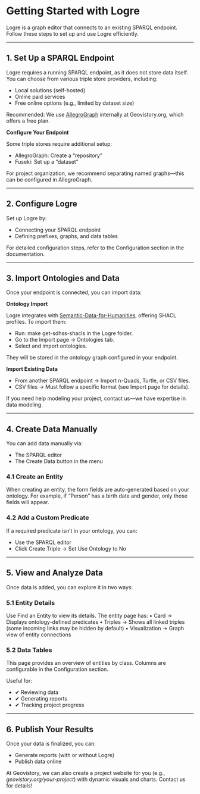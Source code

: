 
# Getting Started with Logre

Logre is a graph editor that connects to an existing SPARQL endpoint. Follow these steps to set up and use Logre efficiently.

---

## 1. Set Up a SPARQL Endpoint

Logre requires a running SPARQL endpoint, as it does not store data itself. You can choose from various triple store providers, including:
- Local solutions (self-hosted)
- Online paid services
- Free online options (e.g., limited by dataset size)

Recommended: We use [AllegroGraph](https://allegrograph.com/) internally at Geovistory.org, which offers a free plan.

**Configure Your Endpoint**

Some triple stores require additional setup:
- AllegroGraph: Create a “repository”
- Fuseki: Set up a “dataset”

For project organization, we recommend separating named graphs—this can be configured in AllegroGraph.

---

## 2. Configure Logre

Set up Logre by:
- Connecting your SPARQL endpoint
- Defining prefixes, graphs, and data tables

For detailed configuration steps, refer to the Configuration section in the documentation.

---

## 3. Import Ontologies and Data

Once your endpoint is connected, you can import data:

**Ontology Import**

Logre integrates with [Semantic-Data-for-Humanities](https://github.com/Semantic-Data-for-Humanities), offering SHACL profiles. To import them:
- Run: make get-sdhss-shacls in the Logre folder.
- Go to the Import page → Ontologies tab.
- Select and import ontologies.

They will be stored in the ontology graph configured in your endpoint.

**Import Existing Data**

- From another SPARQL endpoint → Import n-Quads, Turtle, or CSV files.
- CSV files → Must follow a specific format (see Import page for details).

If you need help modeling your project, contact us—we have expertise in data modeling.

---

## 4. Create Data Manually

You can add data manually via:
- The SPARQL editor
- The Create Data button in the menu

### 4.1 Create an Entity

When creating an entity, the form fields are auto-generated based on your ontology. For example, if “Person” has a birth date and gender, only those fields will appear.

### 4.2 Add a Custom Predicate

If a required predicate isn’t in your ontology, you can:
- Use the SPARQL editor
- Click Create Triple → Set Use Ontology to No


---

## 5. View and Analyze Data

Once data is added, you can explore it in two ways:

### 5.1 Entity Details

Use Find an Entity to view its details. The entity page has:
	•	Card → Displays ontology-defined predicates
	•	Triples → Shows all linked triples (some incoming links may be hidden by default)
	•	Visualization → Graph view of entity connections

### 5.2 Data Tables

This page provides an overview of entities by class. Columns are configurable in the Configuration section.

Useful for:
- ✔ Reviewing data
- ✔ Generating reports
- ✔ Tracking project progress

---

## 6. Publish Your Results

Once your data is finalized, you can:
- Generate reports (with or without Logre)
- Publish data online

At Geovistory, we can also create a project website for you (e.g., *geovistory.org/your-project*) with dynamic visuals and charts. Contact us for details!
